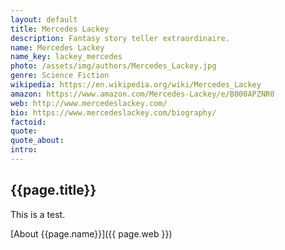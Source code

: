 ```yaml
---
layout: default
title: Mercedes Lackey
description: Fantasy story teller extraordinaire.
name: Mercedes Lackey
name_key: lackey_mercedes
photo: /assets/img/authors/Mercedes_Lackey.jpg
genre: Science Fiction
wikipedia: https://en.wikipedia.org/wiki/Mercedes_Lackey
amazon: https://www.amazon.com/Mercedes-Lackey/e/B000APZNR0
web: http://www.mercedeslackey.com/
bio: https://www.mercedeslackey.com/biography/
factoid: 
quote: 
quote_about: 
intro: 
---
```


## {{page.title}}

This is a test.

[About {{page.name}}]({{ page.web }})
